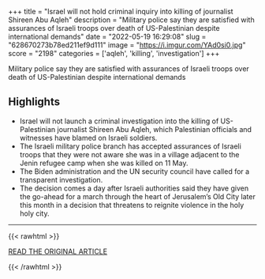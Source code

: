 +++
title = "Israel will not hold criminal inquiry into killing of journalist Shireen Abu Aqleh"
description = "Military police say they are satisfied with assurances of Israeli troops over death of US-Palestinian despite international demands"
date = "2022-05-19 16:29:08"
slug = "628670273b78ed211ef9d111"
image = "https://i.imgur.com/YAd0si0.jpg"
score = "2198"
categories = ['aqleh', 'killing', 'investigation']
+++

Military police say they are satisfied with assurances of Israeli troops over death of US-Palestinian despite international demands

## Highlights

- Israel will not launch a criminal investigation into the killing of US-Palestinian journalist Shireen Abu Aqleh, which Palestinian officials and witnesses have blamed on Israeli soldiers.
- The Israeli military police branch has accepted assurances of Israeli troops that they were not aware she was in a village adjacent to the Jenin refugee camp when she was killed on 11 May.
- The Biden administration and the UN security council have called for a transparent investigation.
- The decision comes a day after Israeli authorities said they have given the go-ahead for a march through the heart of Jerusalem’s Old City later this month in a decision that threatens to reignite violence in the holy holy city.

---

{{< rawhtml >}}
  <p class="article-category">
    <a target="_blank" href="https://www.theguardian.com/world/2022/may/19/israel-will-not-hold-criminal-inquiry-into-killing-of-journalist-shireen-abu-aqleh">READ THE ORIGINAL ARTICLE</a>
  </p>
{{< /rawhtml >}}

